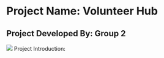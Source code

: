 # Project Name: Volunteer Hub
## Project Developed By: Group 2
<img src = "/images/logo.png">
Project Introduction: